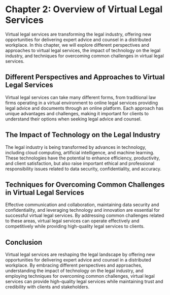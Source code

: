 Chapter 2: Overview of Virtual Legal Services
=============================================

Virtual legal services are transforming the legal industry, offering new opportunities for delivering expert advice and counsel in a distributed workplace. In this chapter, we will explore different perspectives and approaches to virtual legal services, the impact of technology on the legal industry, and techniques for overcoming common challenges in virtual legal services.

Different Perspectives and Approaches to Virtual Legal Services
---------------------------------------------------------------

Virtual legal services can take many different forms, from traditional law firms operating in a virtual environment to online legal services providing legal advice and documents through an online platform. Each approach has unique advantages and challenges, making it important for clients to understand their options when seeking legal advice and counsel.

The Impact of Technology on the Legal Industry
----------------------------------------------

The legal industry is being transformed by advances in technology, including cloud computing, artificial intelligence, and machine learning. These technologies have the potential to enhance efficiency, productivity, and client satisfaction, but also raise important ethical and professional responsibility issues related to data security, confidentiality, and accuracy.

Techniques for Overcoming Common Challenges in Virtual Legal Services
---------------------------------------------------------------------

Effective communication and collaboration, maintaining data security and confidentiality, and leveraging technology and innovation are essential for successful virtual legal services. By addressing common challenges related to these areas, virtual legal services can operate effectively and competitively while providing high-quality legal services to clients.

Conclusion
----------

Virtual legal services are reshaping the legal landscape by offering new opportunities for delivering expert advice and counsel in a distributed workplace. By embracing different perspectives and approaches, understanding the impact of technology on the legal industry, and employing techniques for overcoming common challenges, virtual legal services can provide high-quality legal services while maintaining trust and credibility with clients and stakeholders.
